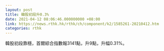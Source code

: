 ```yaml
---
layout: post
title: 韓股初段升0.3%
date: 2021-04-12 08:06:46.000000000 +08:00
link: https://news.rthk.hk/rthk/ch/component/k2/1585261-20210412.htm
categories: rthk
---
```


韓股初段靠穩，首爾綜合指數報3141點，升9點，升幅0.31%。
